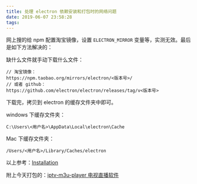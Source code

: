 ```yaml
---
title: 处理 electron 依赖安装和打包时的网络问题
date: 2019-06-07 23:58:28
tags:
---
```


网上搜的给 npm 配置淘宝镜像，设置 `ELECTRON_MIRROR` 变量等，实测无效。最后是如下方法解决的：

<!-- more -->

缺什么文件就手动下载什么文件：

```
// 淘宝镜像：
https://npm.taobao.org/mirrors/electron/<版本号>/
// 或者 github：
https://github.com/electron/electron/releases/tag/v<版本号>
```

下载完，拷贝到 electron 的缓存文件夹中即可。

windows 下缓存文件夹：

```
C:\Users\<用户名>\AppData\Local\electron\Cache
```

Mac 下缓存文件夹：

```
/Users/<用户名>/Library/Caches/electron
```





以上参考：[Installation](https://github.com/electron/electron/blob/master/docs/tutorial/installation.md)

附上今天打包的：[iptv-m3u-player 电视直播软件](https://github.com/Coande/iptv-m3u-player)